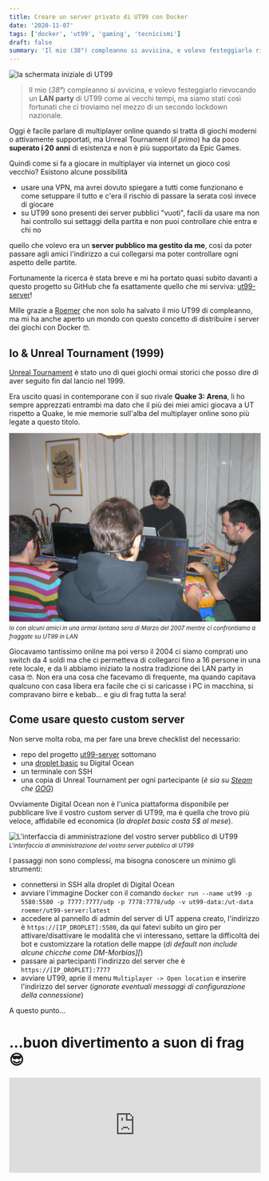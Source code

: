 ```yaml
---
title: Creare un server privato di UT99 con Docker
date: '2020-11-07'
tags: ['docker', 'ut99', 'gaming', 'tecnicismi']
draft: false
summary: 'Il mio (38°) compleanno si avvicina, e volevo festeggiarlo rievocando un LAN party di UT99 come ai vecchi tempi, ma siamo stati così fortunati che ci troviamo nel mezzo di un secondo lockdown nazionale.'
---
```


![la schermata iniziale di UT99](https://external-preview.redd.it/Rz9Gwj1URmf6I4IGUTWLruCb58fAsPNE_qn2WQBu98I.png?auto=webp&s=cfc13c82491d8202b4feb655389f97e10c35b7c0)

> Il mio (_38°_) compleanno si avvicina, e volevo festeggiarlo rievocando un **LAN party** di UT99 come ai vecchi tempi, ma siamo stati così fortunati che ci troviamo nel mezzo di un secondo lockdown nazionale.

Oggi è facile parlare di multiplayer online quando si tratta di giochi moderni o attivamente supportati, ma Unreal Tournament (_il primo_) ha da poco **superato i 20 anni** di esistenza e non è più supportato da Epic Games.

Quindi come si fa a giocare in multiplayer via internet un gioco così vecchio? Esistono alcune possibilità

- usare una VPN, ma avrei dovuto spiegare a tutti come funzionano e come setuppare il tutto e c'era il rischio di passare la serata così invece di giocare
- su UT99 sono presenti dei server pubblici "vuoti", facili da usare ma non hai controllo sui settaggi della partita e non puoi controllare chie entra e chi no

quello che volevo era un **server pubblico ma gestito da me**, così da poter passare agli amici l'indirizzo a cui collegarsi ma poter controllare ogni aspetto delle partite.

Fortunamente la ricerca è stata breve e mi ha portato quasi subito davanti a questo progetto su GitHub che fa esattamente quello che mi serviva: [ut99-server](https://github.com/Roemer/ut99-server)!

Mille grazie a [Roemer](https://github.com/Roemer) che non solo ha salvato il mio UT99 di compleanno, ma mi ha anche aperto un mondo con questo concetto di distribuire i server dei giochi con Docker 🤓.

## Io & Unreal Tournament (1999)

[Unreal Tournament](https://it.wikipedia.org/wiki/Unreal_Tournament) è stato uno di quei giochi ormai storici che posso dire di aver seguito fin dal lancio nel 1999.

Era uscito quasi in contemporane con il suo rivale **Quake 3: Arena**, li ho sempre apprezzati entrambi ma dato che il più dei miei amici giocava a UT rispetto a Quake, le mie memorie sull'alba del multiplayer online sono più legate a questo titolo.

![Io con alcuni amici in una ormai lontana sera di Marzo del 2007 mentre ci confrontiamo a fraggate su UT99 in LAN](https://raw.githubusercontent.com/moebiusmania/blog-assets/master/images/2020/LanParty_01.jpg) <small>_Io con alcuni amici in una ormai lontana sera di Marzo del 2007 mentre ci confrontiamo a fraggate su UT99 in LAN_</small>

Giocavamo tantissimo online ma poi verso il 2004 ci siamo comprati uno switch da 4 soldi ma che ci permetteva di collegarci fino a 16 persone in una rete locale, e da li abbiamo iniziato la nostra tradizione dei LAN party in casa 🤓. Non era una cosa che facevamo di frequente, ma quando capitava qualcuno con casa libera era facile che ci si caricasse i PC in macchina, si compravano birre e kebab... e giu di frag tutta la sera!

## Come usare questo custom server

Non serve molta roba, ma per fare una breve checklist del necessario:

- repo del progetto [ut99-server](https://github.com/Roemer/ut99-server) sottomano
- una [droplet basic](https://www.digitalocean.com/products/droplets/) su Digital Ocean
- un terminale con SSH
- una copia di Unreal Tournament per ogni partecipante (_è sia su [Steam](https://store.steampowered.com/app/13240/Unreal_Tournament_Game_of_the_Year_Edition/) che [GOG](https://www.gog.com/game/unreal_tournament_goty?gclsrc=aw.ds&)_)

Ovviamente Digital Ocean non è l'unica piattaforma disponibile per pubblicare live il vostro custom server di UT99, ma è quella che trovo più veloce, affidabile ed economica (_la droplet basic costa 5$ al mese_).

![L'interfaccia di amministrazione del vostro server pubblico di UT99](https://user-images.githubusercontent.com/1764542/87203342-ae4f3980-c302-11ea-87a5-f535ce5087ee.png)<small>_L'interfaccia di amministrazione del vostro server pubblico di UT99_</small>

I passaggi non sono complessi, ma bisogna conoscere un minimo gli strumenti:

- connettersi in SSH alla droplet di Digital Ocean
- avviare l'immagine Docker con il comando `docker run --name ut99 -p 5580:5580 -p 7777:7777/udp -p 7778:7778/udp -v ut99-data:/ut-data roemer/ut99-server:latest`
- accedere al pannello di admin del server di UT appena creato, l'indirizzo è `https://[IP_DROPLET]:5580`, da qui fatevi subito un giro per attivare/disattivare le modalità che vi interessano, settare la difficoltà dei bot e customizzare la rotation delle mappe (_di default non include alcune chicche come DM-Morbias][_)
- passare ai partecipanti l'indirizzo del server che è `https://[IP_DROPLET]:7777`
- avviare UT99, aprie il menu `Multiplayer -> Open location` e inserire l'indirizzo del server (_ignorate eventuali messaggi di configurazione della connessione_)

A questo punto...

# ...buon divertimento a suon di frag 😎

<iframe src="https://store.steampowered.com/widget/13240/679/" frameBorder="0" width="100%" height="190"></iframe>
